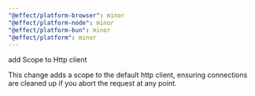 ```yaml
---
"@effect/platform-browser": minor
"@effect/platform-node": minor
"@effect/platform-bun": minor
"@effect/platform": minor
---
```


add Scope to Http client

This change adds a scope to the default http client, ensuring connections are
cleaned up if you abort the request at any point.
